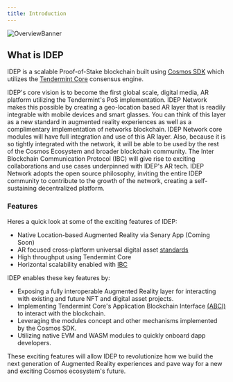 ```yaml
---
title: Introduction
---
```


![OverviewBanner](/img/OverviewBanner.png)

## What is IDEP

IDEP is a scalable Proof-of-Stake blockchain built using [Cosmos SDK](https://github.com/cosmos/cosmos-sdk) which utilizes the [Tendermint Core](https://github.com/tendermint/tendermint) consensus engine.

IDEP's core vision is to become the first global scale, digital media, AR platform utilizing the Tendermint's PoS
implementation. IDEP Network makes this possible by creating a geo-location based AR layer that is readily integrable
with mobile devices and smart glasses. You can think of this layer as a new standard in augmented reality experiences
as well as a complimentary implementation of networks blockchain. IDEP Network core modules will have full integration
and use of this AR layer. Also, because it is so tightly integrated with the network, it will be able to be used by the rest of the Cosmos Ecosystem and broader blockchain community. The Inter Blockchain Communication Protocol (IBC) will give rise to exciting collaborations and use cases underpinned with IDEP's AR tech. IDEP Network adopts the open source philosophy, inviting the entire IDEP community to contribute to the growth of the network, creating a self-sustaining decentralized platform.

### Features

Heres a quick look at some of the exciting features of IDEP:

* Native Location-based Augmented Reality via Senary App (Coming Soon)
* AR focused cross-platform universal digital asset [standards](https://github.com/IDEP-network/Galactic-Standards/blob/main/GS1.md)
* High throughput using Tendermint Core
* Horizontal scalability enabled with [IBC](https://ibcprotocol.org)

IDEP enables these key features by:

* Exposing a fully interoperable Augmented Reality layer for interacting with existing and future NFT and digital asset projects.
* Implementing Tendermint Core's Application Blockchain Interface [(ABCI)](https://docs.tendermint.com/master/spec/abci/) to interact with the blockchain.
* Leveraging the modules concept and other mechanisms implemented by the Cosmos SDK.
* Utilizing native EVM and WASM modules to quickly onboard dapp developers.

These exciting features will allow IDEP to revolutionize how we build the next generation of Augmented Reality
experiences and pave way for a new and exciting Cosmos ecosystem's future.